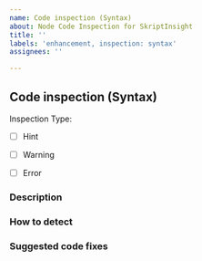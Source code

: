 ```yaml
---
name: Code inspection (Syntax)
about: Node Code Inspection for SkriptInsight
title: ''
labels: 'enhancement, inspection: syntax'
assignees: ''

---
```


## Code inspection (Syntax)
Inspection Type:
- [ ] Hint
- [ ] Warning
- [ ] Error


### Description
<!-- Describe the inspection here. Make sure to include as many details as possible -->


### How to detect
<!-- Insert instructions on how to detect the problem -->


### Suggested code fixes
<!-- Please describe what things can be done to fix this problem -->
